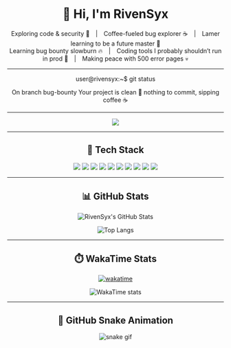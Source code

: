<div align="center">

# 👋 Hi, I'm **RivenSyx**

Exploring code & security 🔐 | Coffee-fueled bug explorer ☕ | Lamer learning to be a future master 🐛  
Learning bug bounty slowburn 🔥 | Coding tools I probably shouldn’t run in prod 🧪 | Making peace with 500 error pages 💀

---
user@rivensyx:~$ git status

On branch bug-bounty
Your project is clean 🧼
nothing to commit, sipping coffee ☕

---

[![](https://komarev.com/ghpvc/?username=RivenSyx&style=for-the-badge&color=blue)](https://github.com/RivenSyx)

---

## 🧰 Tech Stack

<img src="https://img.shields.io/badge/-HTML5-E34F26?logo=html5&logoColor=white">
<img src="https://img.shields.io/badge/-PHP-777BB4?logo=php&logoColor=white">
<img src="https://img.shields.io/badge/-Linux-FCC624?logo=linux&logoColor=black">
<img src="https://img.shields.io/badge/-Bash-4EAA25?logo=gnu-bash&logoColor=white">
<img src="https://img.shields.io/badge/-Python-3776AB?logo=python&logoColor=white">
<img src="https://img.shields.io/badge/-JavaScript-F7DF1E?logo=javascript&logoColor=black">
<img src="https://img.shields.io/badge/-Bootstrap-7952B3?logo=bootstrap&logoColor=white">
<img src="https://img.shields.io/badge/-Laravel-FF2D20?logo=laravel&logoColor=white">
<img src="https://img.shields.io/badge/-CodeIgniter-E44D26?logo=codeigniter&logoColor=white">
<img src="https://img.shields.io/badge/-Tailwind_CSS-38B2AC?logo=tailwind-css&logoColor=white">

---

## 📊 GitHub Stats

![RivenSyx's GitHub Stats](https://github-readme-stats.vercel.app/api?username=RivenSyx&show_icons=true&theme=tokyonight&hide=prs&count_private=true)

![Top Langs](https://github-readme-stats.vercel.app/api/top-langs/?username=RivenSyx&layout=compact&theme=tokyonight)

---

## ⏱️ WakaTime Stats

<!-- Make sure your GitHub account is linked with WakaTime -->
<!-- Replace with your actual WakaTime username if different -->
[![wakatime](https://wakatime.com/badge/user/your-wakatime-id.svg)](https://wakatime.com/@your-wakatime-id)

![WakaTime stats](https://github-readme-stats.vercel.app/api/wakatime?username=your-wakatime-id&theme=tokyonight)

---

## 🐍 GitHub Snake Animation

![snake gif](https://github.com/RivenSyx/RivenSyx/blob/output/github-contribution-grid-snake.svg)

</div>
